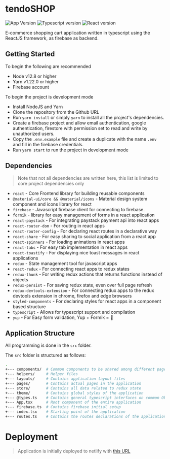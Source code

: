# tendoSHOP

![App Version](https://img.shields.io/badge/version-0.1.0-green.svg)
![Typescript version](https://img.shields.io/badge/typescript-4.1.2-blue.svg)
![React version](https://img.shields.io/badge/react-17.0.0-blue)

E-commerce shopping cart application written in typescript using the ReactJS framework, as firebase as backend.

## Getting Started

To begin the following are recommended

- Node v12.8 or higher
- Yarn v1.22.0 or higher
- Firebase account

To begin the project is development mode

- Install NodeJS and Yarn
- Clone the repository from the Github URL
- Run `yarn install` or simply `yarn` to install all the project's dependencies.
- Create a firebase project and allow email authentication, google authentication, firestore with permission set to read and write by unauthorized users.
- Copy the `.env.example` file and create a duplicate with the name `.env` and fill in the firebase credentials.
- Run `yarn start` to run the project in development mode

## Dependencies

> Note that not all dependencies are written here, this list is limited to core project dependencies only

- `react` - Core Frontend library for building reusable components
- `@material-ui/core && @material/icons` - Material design system component and icons library for react
- `firebase` - Javascript firebase client for connecting to firebase.
- `formik` - library for easy management of forms in a react application
- `react-paystack` - For integrating paystack payment api into react apps
- `react-router-dom` - For routing in react apps
- `react-router-config` - For declaring react routes in a declarative way
- `react-share` - For easy sharing to social application from a react app
- `react-spinners` - For loading animations in react apps
- `react-tabs` - For easy tab implementation in react apps
- `react-toastify` - For displaying nice toast messages in react applications
- `redux` - State management tool for javascript apps
- `react-redux` - For connecting react apps to redux states
- `redux-thunk` - For writing redux actions that returns functions instead of objects
- `redux-persist` - For saving redux state, even over full page refresh
- `redux-devtools-extension` - For connecting redux apps to the redux devtools extension in chrome, firefox and edge browsers
- `styled-components` - For declaring styles for react apps in a component based structure
- `typescript` - Allows for typescript support and compilation
- `yup` - For Easy form validation, Yup + Formik = 🤩

## Application Structure

All programming is done in the `src` folder.

The `src` folder is structured as follows:

```bash
.
+--- components/  # Common components to be shared among different pages
+--- helpers/     # Helper files
+--- layouts/     # Contains application layout files
+--- pages/       # Contains actual pages in the application
+--- store/       # Contains all data related to redux state
+--- theme/       # Contains global styles of the application
+--- @types.ts    # Contains general typescript interfaces on common Objects
+--- App.tsx      # Root component of the entire application
+--- firebase.ts  # Contains firebase initial setup
+--- index.tsx    # Starting point of the application
+--- routes.ts    # Contains the routes declarations of the application
```

# Deployment

> Application is initially deployed to netlify with [this URL](https://tendo-shop.netlify.app)
